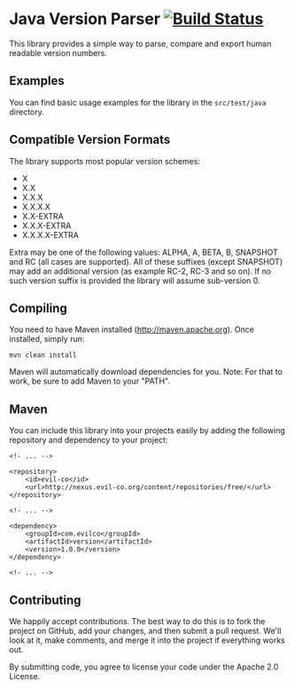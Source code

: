 Java Version Parser [![Build Status](http://assets.evil-co.com/build/NBTLIB-MASTER.png)](http://www.evil-co.com/ci/browse/JVPL-MASTER)
===============
This library provides a simple way to parse, compare and export human readable version numbers.

Examples
--------

You can find basic usage examples for the library in the ```src/test/java``` directory.

Compatible Version Formats
--------------------------

The library supports most popular version schemes:
* X
* X.X
* X.X.X
* X.X.X.X
* X.X-EXTRA
* X.X.X-EXTRA
* X.X.X.X-EXTRA

Extra may be one of the following values: ALPHA, A, BETA, B, SNAPSHOT and RC (all cases are supported). All of these
suffixes (except SNAPSHOT) may add an additional version (as example RC-2, RC-3 and so on). If no such version suffix is
provided the library will assume sub-version 0.

Compiling
---------

You need to have Maven installed (http://maven.apache.org). Once installed,
simply run:

	mvn clean install

Maven will automatically download dependencies for you. Note: For that to work,
be sure to add Maven to your "PATH".

Maven
-----

You can include this library into your projects easily by adding the following repository and dependency
to your project:

	<!- ... -->

	<repository>
		<id>evil-co</id>
		<url>http://nexus.evil-co.org/content/repositories/free/</url>
	</repository>

	<!- ... -->

	<dependency>
		<groupId>com.evilco</groupId>
		<artifactId>version</artifactId>
		<version>1.0.0</version>
	</dependency>

	<!- ... -->

Contributing
------------

We happily accept contributions. The best way to do this is to fork the project
on GitHub, add your changes, and then submit a pull request. We'll look at it,
make comments, and merge it into the project if everything works out.

By submitting code, you agree to license your code under the Apache 2.0 License.